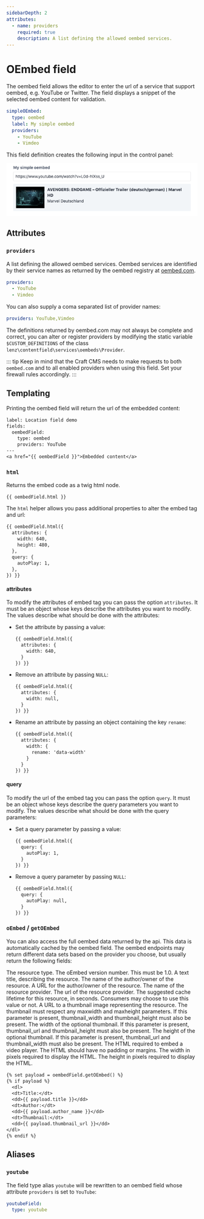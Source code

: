 ```yaml
---
sidebarDepth: 2
attributes:
  - name: providers
    required: true
    description: A list defining the allowed oembed services.
---
```


# OEmbed field

The oembed field allows the editor to enter the url of a service that
support oembed, e.g. YouTube or Twitter. The field displays a snippet
of the selected oembed content for validation.

```yaml
simpleOEmbed:
  type: oembed
  label: My simple oembed
  providers:
    - YouTube
    - Vimdeo
```

This field definition creates the following input in the control panel:

![An oembed field in the control panel](./images/oembed-field-01.png)

## Attributes

<tcf-field-attribs :attributes="$page.frontmatter.attributes" />

### `providers`

A list defining the allowed oembed services. Oembed services are identified
by their service names as returned by the oembed registry at
[oembed.com](https://oembed.com/providers.json).

```yaml
providers:
  - YouTube
  - Vimdeo
```

You can also supply a coma separated list of provider names:

```yaml
providers: YouTube,Vimdeo
```

The definitions returned by oembed.com may not always be complete and
correct, you can alter or register providers by modifying the static
variable `$CUSTOM_DEFINITIONS` of the class
`lenz\contentfield\services\oembeds\Provider`.

::: tip
Keep in mind that the Craft CMS needs to make requests to both
`oembed.com` and to all enabled providers when using this
field. Set your firewall rules accordingly.
:::

## Templating

Printing the oembed field will return the url of the embedded content:

```twig
label: Location field demo
fields:
  oembedField:
    type: oembed
    providers: YouTube
---
<a href="{{ oembedField }}">Embedded content</a>
```

### `html`

Returns the embed code as a twig html node.

```twig
{{ oembedField.html }}
```

The `html` helper allows you pass additional properties to alter
the embed tag and url:

```twig
{{ oembedField.html({
  attributes: {
    width: 640,
    height: 480,
  },
  query: {
    autoPlay: 1,
  },
}) }}
```

#### attributes

To modify the attributes of embed tag you can pass the option
`attributes`. It must be an object whose keys describe the
attributes you want to modify. The values describe what should be
done with the attributes:

- Set the attribute by passing a value:

  ```twig
  {{ oembedField.html({
    attributes: {
      width: 640,
    }
  }) }}
  ```

- Remove an attribute by passing `NULL`:

  ```twig
  {{ oembedField.html({
    attributes: {
      width: null,
    }
  }) }}
  ```

- Rename an attribute by passing an object containing the key `rename`:

  ```twig
  {{ oembedField.html({
    attributes: {
      width: {
        rename: 'data-width'
      }
    }
  }) }}
  ```

#### query

To modify the url of the embed tag you can pass the option
`query`. It must be an object whose keys describe the query
parameters you want to modify. The values describe what should
be done with the query parameters:

- Set a query parameter by passing a value:

  ```twig
  {{ oembedField.html({
    query: {
      autoPlay: 1,
    }
  }) }}
  ```

- Remove a query parameter by passing `NULL`:

  ```twig
  {{ oembedField.html({
    query: {
      autoPlay: null,
    }
  }) }}
  ```

### `oEmbed` / `getOEmbed`

You can also access the full oembed data returned by the api. This data
is automatically cached by the oembed field. The oembed endpoints may
return different data sets based on the provider you choose, but usually
return the following fields:

<div>
  <tcf-attribs>
    <tcf-attrib name="type">
      The resource type.
    </tcf-attrib>
    <tcf-attrib name="version">
      The oEmbed version number. This must be 1.0.
    </tcf-attrib>
    <tcf-attrib name="title">
      A text title, describing the resource.
    </tcf-attrib>
    <tcf-attrib name="author_name">
      The name of the author/owner of the resource.
    </tcf-attrib>
    <tcf-attrib name="author_url">
      A URL for the author/owner of the resource.
    </tcf-attrib>
    <tcf-attrib name="provider_name">
      The name of the resource provider.
    </tcf-attrib>
    <tcf-attrib name="provider_url">
      The url of the resource provider.
    </tcf-attrib>
    <tcf-attrib name="cache_age">
      The suggested cache lifetime for this resource, in seconds. 
      Consumers may choose to use this value or not.
    </tcf-attrib>
    <tcf-attrib name="thumbnail_url">
      A URL to a thumbnail image representing the resource. The thumbnail
      must respect any maxwidth and maxheight parameters. If this parameter
      is present, thumbnail_width and thumbnail_height must also be present.
    </tcf-attrib>
    <tcf-attrib name="thumbnail_width">
      The width of the optional thumbnail. If this parameter is present,
      thumbnail_url and thumbnail_height must also be present.
    </tcf-attrib>
    <tcf-attrib name="thumbnail_height">
      The height of the optional thumbnail. If this parameter is present,
      thumbnail_url and thumbnail_width must also be present.
    </tcf-attrib>
    <tcf-attrib name="html">
      The HTML required to embed a video player. The HTML should have no
      padding or margins.
    </tcf-attrib>
    <tcf-attrib name="width">
      The width in pixels required to display the HTML.
    </tcf-attrib>
    <tcf-attrib name="height">
      The height in pixels required to display the HTML.
    </tcf-attrib>
  </tcf-attribs>
</div>

```twig
{% set payload = oembedField.getOEmbed() %}
{% if payload %}
  <dl>
  <dt>Title:</dt>
  <dd>{{ payload.title }}</dd>
  <dt>Author:</dt>
  <dd>{{ payload.author_name }}</dd>
  <dt>Thumbnail:</dt>
  <dd>{{ payload.thumbnail_url }}</dd>
</dl>
{% endif %}
```

## Aliases

### `youtube`

The field type alias `youtube` will be rewritten to an oembed field
whose attribute `providers` is set to `YouTube`:

```yaml
youtubeField:
  type: youtube
```
